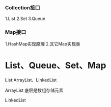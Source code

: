 ### Collection接口
1.List
2.Set
3.Queue

### Map接口
1.HashMap实现原理
2.其它Map实现类

# List、Queue、Set、Map

List:ArrayList、LinkedList

ArrayList 底层是数组存储元素

LinkedList 